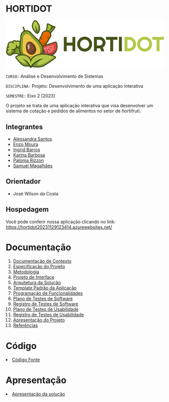 # HORTIDOT
<img src="docs/img/logo-hortidot-horizontal.svg" alt="logotipo HortiDot">

`CURSO:` Análise e Desenvolvimento de Sistemas

`DISCIPLINA:` Projeto: Desenvolvimento de uma aplicação interativa

`SEMESTRE:` Eixo 2 [2023]

O projeto se trata de uma aplicação interativa que visa desenvolver um sistema de cotação e pedidos de alimentos no setor de hortifruti.

## Integrantes

- <a href="https://github.com/alessandrasantos1098">Alessandra Santos</a>
- <a href="https://github.com/Magi-3">Enzo Moura</a>
- <a href="https://github.com/ingridrsbarros">Ingrid Barros</a>
- <a href="https://github.com/kadgbarbosa">Karina Barbosa</a>
- <a href="https://github.com/palomarizzon">Paloma Rizzon</a>
- <a href="https://github.com/SamuelDLuffy">Samuel Magalhães</a>

## Orientador

* José Wilson da Costa

## Hospedagem

Você pode conferir nossa aplicação clicando no link: https://hortidot20231129123414.azurewebsites.net/

# Documentação

<ol>
<li><a href="docs/01-Documentação de Contexto.md"> Documentação de Contexto</a></li>
<li><a href="docs/02-Especificação do Projeto.md"> Especificação do Projeto</a></li>
<li><a href="docs/03-Metodologia.md"> Metodologia</a></li>
<li><a href="docs/04-Projeto de Interface.md"> Projeto de Interface</a></li>
<li><a href="docs/05-Arquitetura da Solução.md"> Arquitetura da Solução</a></li>
<li><a href="docs/06-Template Padrão da Aplicação.md"> Template Padrão da Aplicação</a></li>
<li><a href="docs/07-Programação de Funcionalidades.md"> Programação de Funcionalidades</a></li>
<li><a href="docs/08-Plano de Testes de Software.md"> Plano de Testes de Software</a></li>
<li><a href="docs/09-Registro de Testes de Software.md"> Registro de Testes de Software</a></li>
<li><a href="docs/10-Plano de Testes de Usabilidade.md"> Plano de Testes de Usabilidade</a></li>
<li><a href="docs/11-Registro de Testes de Usabilidade.md"> Registro de Testes de Usabilidade</a></li>
<li><a href="docs/12-Apresentação do Projeto.md"> Apresentação do Projeto</a></li>
<li><a href="docs/13-Referências.md"> Referências</a></li>
</ol>

# Código

<li><a href="src/HortiDot/"> Código Fonte</a></li>

# Apresentação

<li><a href="presentation/README.md"> Apresentação da solução</a></li>
